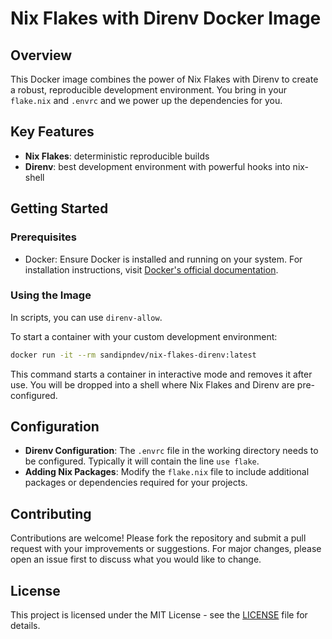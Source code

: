 # Nix Flakes with Direnv Docker Image

## Overview
This Docker image combines the power of Nix Flakes with Direnv to create a robust, reproducible development environment. You bring in your `flake.nix` and `.envrc` and we power up the dependencies for you.

## Key Features
- **Nix Flakes**: deterministic reproducible builds
- **Direnv**: best development environment with powerful hooks into nix-shell

## Getting Started

### Prerequisites
- Docker: Ensure Docker is installed and running on your system. For installation instructions, visit [Docker's official documentation](https://docs.docker.com/get-docker/).

### Using the Image
In scripts, you can use `direnv-allow`.

To start a container with your custom development environment:
```bash
docker run -it --rm sandipndev/nix-flakes-direnv:latest
```
This command starts a container in interactive mode and removes it after use. You will be dropped into a shell where Nix Flakes and Direnv are pre-configured.

## Configuration
- **Direnv Configuration**: The `.envrc` file in the working directory needs to be configured. Typically it will contain the line `use flake`.
- **Adding Nix Packages**: Modify the `flake.nix` file to include additional packages or dependencies required for your projects.

## Contributing
Contributions are welcome! Please fork the repository and submit a pull request with your improvements or suggestions. For major changes, please open an issue first to discuss what you would like to change.

## License
This project is licensed under the MIT License - see the [LICENSE](LICENSE) file for details.
